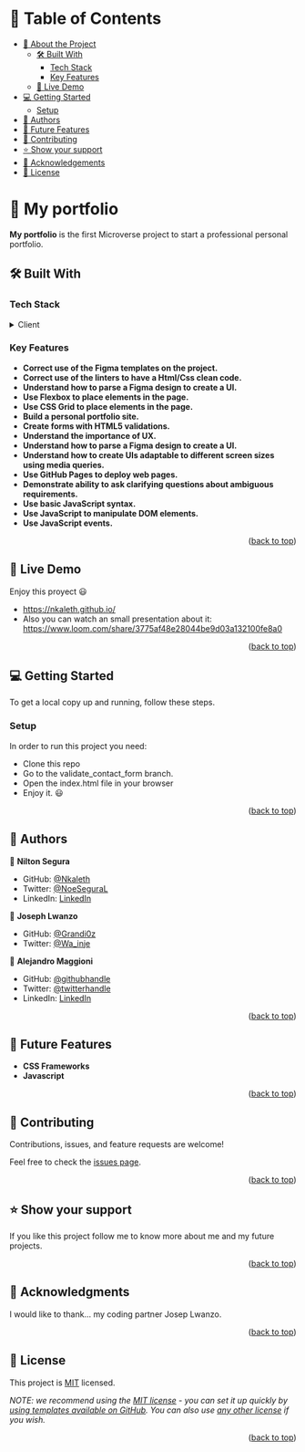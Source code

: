 <!-- TABLE OF CONTENTS -->

# 📗 Table of Contents

- [📖 About the Project](#about-project)
  - [🛠 Built With](#built-with)
    - [Tech Stack](#tech-stack)
    - [Key Features](#key-features)
  - [🚀 Live Demo](#live-demo)
- [💻 Getting Started](#getting-started)
  - [Setup](#setup)
- [👥 Authors](#authors)
- [🔭 Future Features](#future-features)
- [🤝 Contributing](#contributing)
- [⭐️ Show your support](#support)
- [🙏 Acknowledgements](#acknowledgements)
- [📝 License](#license)

<!-- PROJECT DESCRIPTION -->

# 📖 My portfolio <a name="about-project"></a>


**My portfolio** is the first Microverse project to start a professional personal portfolio.

## 🛠 Built With <a name="built-with"></a>

### Tech Stack <a name="tech-stack"></a>


<details>
  <summary>Client</summary>
  <ul>
    <li><a href="https://html.com/">Html</a></li>
    <li><a href="https://developer.mozilla.org/en-US/docs/Web/CSS">Css</a></li>
    <li><a href="https://www.figma.com/">Figma</a></li>
  </ul>
</details>

<!-- Features -->

### Key Features <a name="key-features"></a>


- **Correct use of the Figma templates on the project.**
- **Correct use of the linters to have a Html/Css clean code.**
- **Understand how to parse a Figma design to create a UI.**
- **Use Flexbox to place elements in the page.**
- **Use CSS Grid to place elements in the page.**
- **Build a personal portfolio site.**
- **Create forms with HTML5 validations.**
- **Understand the importance of UX.**
- **Understand how to parse a Figma design to create a UI.**
- **Understand how to create UIs adaptable to different screen sizes using media queries.**
- **Use GitHub Pages to deploy web pages.**
- **Demonstrate ability to ask clarifying questions about ambiguous requirements.**
- **Use basic JavaScript syntax.**
- **Use JavaScript to manipulate DOM elements.**
- **Use JavaScript events.**



<p align="right">(<a href="#readme-top">back to top</a>)</p>

<!-- LIVE DEMO -->

## 🚀 Live Demo <a name="live-demo"></a>

Enjoy this proyect 😃

- https://nkaleth.github.io/
- Also you can watch an small presentation about it:
https://www.loom.com/share/3775af48e28044be9d03a132100fe8a0

<p align="right">(<a href="#readme-top">back to top</a>)</p>

<!-- GETTING STARTED -->

## 💻 Getting Started <a name="getting-started"></a>


To get a local copy up and running, follow these steps.

### Setup

In order to run this project you need:

- Clone this repo
- Go to the validate_contact_form branch.
- Open the index.html file in your browser
- Enjoy it. 😃

<p align="right">(<a href="#readme-top">back to top</a>)</p>

<!-- AUTHORS -->

## 👥 Authors <a name="authors"></a>


👤 **Nilton Segura**

- GitHub: [@Nkaleth](https://github.com/Nkaleth)
- Twitter: [@NoeSeguraL](https://twitter.com/NoeSeguraL)
- LinkedIn: [LinkedIn](https://linkedin.com/in/nseguralu)

👤 **Joseph Lwanzo**

- GitHub: [@Grandi0z](https://github.com/Grandi0z)
- Twitter: [@Wa_inje](https://twitter.com/wa_inje)

👤 **Alejandro Maggioni**

- GitHub: [@githubhandle](https://github.com/alex1779/)
- Twitter: [@twitterhandle](https://twitter.com/alex1779)
- LinkedIn: [LinkedIn](https://www.linkedin.com/in/alejandro-maggioni-086678b5/)

<p align="right">(<a href="#readme-top">back to top</a>)</p>



<!-- FUTURE FEATURES -->

## 🔭 Future Features <a name="future-features"></a>

- **CSS Frameworks**
- **Javascript**

<p align="right">(<a href="#readme-top">back to top</a>)</p>

<!-- CONTRIBUTING -->

## 🤝 Contributing <a name="contributing"></a>

Contributions, issues, and feature requests are welcome!

Feel free to check the [issues page](../../issues/).

<p align="right">(<a href="#readme-top">back to top</a>)</p>

<!-- SUPPORT -->

## ⭐️ Show your support <a name="support"></a>


If you like this project follow me to know more about me and my future projects.

<p align="right">(<a href="#readme-top">back to top</a>)</p>

<!-- ACKNOWLEDGEMENTS -->

## 🙏 Acknowledgments <a name="acknowledgements"></a>


I would like to thank... my coding partner Josep Lwanzo.

<p align="right">(<a href="#readme-top">back to top</a>)</p>

<!-- LICENSE -->

## 📝 License <a name="license"></a>

This project is [MIT](/MIT.md) licensed.

_NOTE: we recommend using the [MIT license](https://choosealicense.com/licenses/mit/) - you can set it up quickly by [using templates available on GitHub](https://docs.github.com/en/communities/setting-up-your-project-for-healthy-contributions/adding-a-license-to-a-repository). You can also use [any other license](https://choosealicense.com/licenses/) if you wish._

<p align="right">(<a href="#readme-top">back to top</a>)</p>

